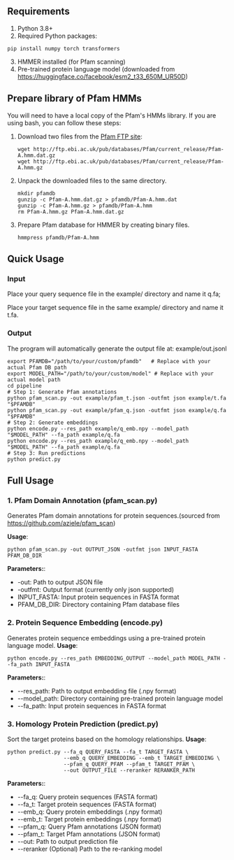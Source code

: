 ## Requirements
1. Python 3.8+
2. Required Python packages:

```
pip install numpy torch transformers
```
3. HMMER installed (for Pfam scanning)
4. Pre-trained protein language model (downloaded from https://huggingface.co/facebook/esm2_t33_650M_UR50D)
## Prepare library of Pfam HMMs

You will need to have a local copy of the Pfam's HMMs library. If you are using bash, you can follow these steps:

1. Download two files from the [Pfam FTP site](ftp://ftp.ebi.ac.uk/pub/databases/Pfam/current_release/):

	```
	wget http://ftp.ebi.ac.uk/pub/databases/Pfam/current_release/Pfam-A.hmm.dat.gz
	wget http://ftp.ebi.ac.uk/pub/databases/Pfam/current_release/Pfam-A.hmm.gz
	```

2. Unpack the downloaded files to the same directory.

	```
	mkdir pfamdb
	gunzip -c Pfam-A.hmm.dat.gz > pfamdb/Pfam-A.hmm.dat
	gunzip -c Pfam-A.hmm.gz > pfamdb/Pfam-A.hmm
	rm Pfam-A.hmm.gz Pfam-A.hmm.dat.gz
	```

3. Prepare Pfam database for HMMER by creating binary files.
  
	```
	hmmpress pfamdb/Pfam-A.hmm
	```
## Quick Usage
### Input
Place your query sequence file in the example/ directory and name it q.fa;

Place your target sequence file in the same example/ directory and name it t.fa.
### Output
The program will automatically generate the output file at:
example/out.jsonl
```
export PFAMDB="/path/to/your/custom/pfamdb"   # Replace with your actual Pfam DB path
export MODEL_PATH="/path/to/your/custom/model" # Replace with your actual model path
cd pipeline
# Step 1: Generate Pfam annotations 
python pfam_scan.py -out example/pfam_t.json -outfmt json example/t.fa "$PFAMDB"
python pfam_scan.py -out example/pfam_q.json -outfmt json example/q.fa "$PFAMDB"
# Step 2: Generate embeddings 
python encode.py --res_path example/q_emb.npy --model_path "$MODEL_PATH" --fa_path example/q.fa
python encode.py --res_path example/q_emb.npy --model_path "$MODEL_PATH" --fa_path example/q.fa
# Step 3: Run predictions
python predict.py
```
## Full Usage
### 1. Pfam Domain Annotation (pfam_scan.py)
Generates Pfam domain annotations for protein sequences.(sourced from https://github.com/aziele/pfam_scan)

**Usage**:
```
python pfam_scan.py -out OUTPUT_JSON -outfmt json INPUT_FASTA PFAM_DB_DIR
```
**Parameters:**:
- -out: Path to output JSON file
- -outfmt: Output format (currently only json supported)
- INPUT_FASTA: Input protein sequences in FASTA format
- PFAM_DB_DIR: Directory containing Pfam database files
### 2. Protein Sequence Embedding (encode.py)
Generates protein sequence embeddings using a pre-trained protein language model.
**Usage**:
```
python encode.py --res_path EMBEDDING_OUTPUT --model_path MODEL_PATH --fa_path INPUT_FASTA
```
**Parameters:**:
- --res_path: Path to output embedding file (.npy format)
- --model_path: Directory containing pre-trained protein language model
- --fa_path: Input protein sequences in FASTA format
### 3. Homology Protein Prediction (predict.py)
Sort the target proteins based on the homology relationships.
**Usage**:
```
python predict.py --fa_q QUERY_FASTA --fa_t TARGET_FASTA \
                  --emb_q QUERY_EMBEDDING --emb_t TARGET_EMBEDDING \
                  --pfam_q QUERY_PFAM --pfam_t TARGET_PFAM \
                  --out OUTPUT_FILE --reranker RERANKER_PATH
```
**Parameters:**:
- --fa_q: Query protein sequences (FASTA format)
- --fa_t: Target protein sequences (FASTA format)
- --emb_q: Query protein embeddings (.npy format)
- --emb_t: Target protein embeddings (.npy format)
- --pfam_q: Query Pfam annotations (JSON format)
- --pfam_t: Target Pfam annotations (JSON format)
- --out: Path to output prediction file
- --reranker (Optional) Path to the re-ranking model